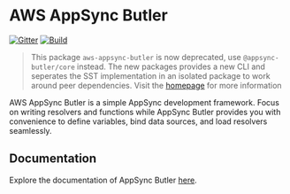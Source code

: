 # AWS AppSync Butler

[![Gitter](https://badges.gitter.im/aws-appsync-butler/community.svg)](https://gitter.im/aws-appsync-butler/community?utm_source=badge&utm_medium=badge&utm_campaign=pr-badge)
[![Build](https://github.com/alichry/aws-appsync-butler/actions/workflows/node.js.yml/badge.svg)](https://github.com/alichry/aws-appsync-butler/actions/workflows/node.js.yml)

> This package `aws-appsync-butler` is now deprecated, use `@appsync-butler/core` instead.
> The new packages provides a new CLI and seperates the SST implementation
> in an isolated package to work around peer dependencies. Visit the
> [homepage](https://github.com/alichry/appsync-butler#readme) for more
> information

AWS AppSync Butler is a simple AppSync development framework. Focus
on writing resolvers and functions while AppSync Butler provides you
with convenience to define variables, bind data sources, and load
resolvers seamlessly.

## Documentation

Explore the documentation of AppSync Butler [here](https://alichry.github.io/aws-appsync-butler). 
